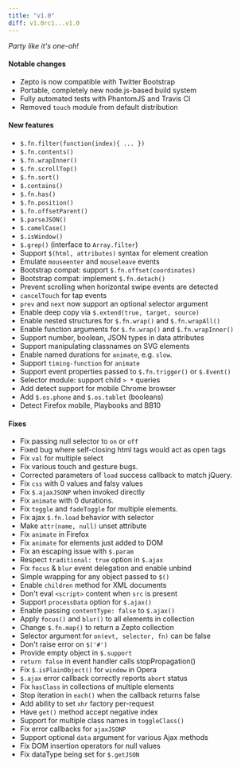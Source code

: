 ```yaml
---
title: "v1.0"
diff: v1.0rc1...v1.0
---
```


_Party like it's one-oh!_

#### Notable changes

* Zepto is now compatible with Twitter Bootstrap
* Portable, completely new node.js-based build system
* Fully automated tests with PhantomJS and Travis CI
* Removed `touch` module from default distribution

#### New features

* `$.fn.filter(function(index){ ... })`
* `$.fn.contents()`
* `$.fn.wrapInner()`
* `$.fn.scrollTop()`
* `$.fn.sort()`
* `$.contains()`
* `$.fn.has()`
* `$.fn.position()`
* `$.fn.offsetParent()`
* `$.parseJSON()`
* `$.camelCase()`
* `$.isWindow()`
* `$.grep()` (interface to `Array.filter`)
* Support `$(html, attributes)` syntax for element creation
* Emulate `mouseenter` and `mouseleave` events
* Bootstrap compat: support `$.fn.offset(coordinates)`
* Bootstrap compat: implement `$.fn.detach()`
* Prevent scrolling when horizontal swipe events are detected
* `cancelTouch` for tap events
* `prev` and `next` now support an optional selector argument
* Enable deep copy via `$.extend(true, target, source)`
* Enable nested structures for `$.fn.wrap()` and `$.fn.wrapAll()`
* Enable function arguments for `$.fn.wrap()` and `$.fn.wrapInner()`
* Support number, boolean, JSON types in data attributes
* Support manipulating classnames on SVG elements
* Enable named durations for `animate`, e.g. `slow`.
* Support `timing-function` for `animate`
* Support event properties passed to `$.fn.trigger()` or `$.Event()`
* Selector module: support child `> *` queries
* Add detect support for mobile Chrome browser
* Add `$.os.phone` and `$.os.tablet` (booleans)
* Detect Firefox mobile, Playbooks and BB10

#### Fixes

* Fix passing null selector to `on` or `off`
* Fixed bug where self-closing html tags would act as open tags
* Fix `val` for multiple select
* Fix various touch and gesture bugs.
* Corrected parameters of `load` success callback to match jQuery.
* Fix `css` with 0 values and falsy values
* Fix `$.ajaxJSONP` when invoked directly
* Fix `animate` with 0 durations.
* Fix `toggle` and `fadeToggle` for multiple elements.
* Fix ajax `$.fn.load` behavior with selector
* Make `attr(name, null)` unset attribute
* Fix `animate` in Firefox
* Fix `animate` for elements just added to DOM
* Fix an escaping issue with `$.param`
* Respect `traditional: true` option in `$.ajax`
* Fix `focus` & `blur` event delegation and enable unbind
* Simple wrapping for any object passed to `$()`
* Enable `children` method for XML documents
* Don't eval `<script>` content when `src` is present
* Support `processData` option for `$.ajax()`
* Enable passing `contentType: false` to `$.ajax()`
* Apply `focus()` and `blur()` to all elements in collection
* Change `$.fn.map()` to return a Zepto collection
* Selector argument for `on(evt, selector, fn)` can be false
* Don't raise error on `$('#')`
* Provide empty object in `$.support`
* `return false` in event handler calls stopPropagation()
* Fix `$.isPlainObject()` for `window` in Opera
* `$.ajax` error callback correctly reports `abort` status
* Fix `hasClass` in collections of multiple elements
* Stop iteration in `each()` when the callback returns false
* Add ability to set `xhr` factory per-request
* Have `get()` method accept negative index
* Support for multiple class names in `toggleClass()`
* Fix error callbacks for `ajaxJSONP`
* Support optional `data` argument for various Ajax methods
* Fix DOM insertion operators for null values
* Fix dataType being set for `$.getJSON`